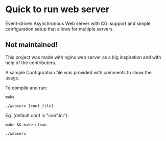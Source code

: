 # Quick to run web server
Event-driven Asynchronous Web server with CGI support and simple configuration setup that allows for multiple servers. 

## Not maintained!

This project was made with nginx web server as a big inspiration and with help of the contributers.

A sample Configuration file was provided with comments to show the usage.

To compile and run:

`make`

`./webserv [conf_file]`


Eg. (default conf is "conf.ini"):

`make && make clean`

`./webserv`
